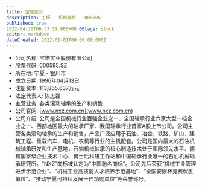 ```yaml
---
title: 宝塔实业
description: 主板 - 机械基件 - 000595
published: true
2022-04-30T06:57:51.000+08:00tags: stock
editor: markdown
dateCreated: 2022-01-01T00:00:00.000Z
---
```


- 公司名称: 宝塔实业股份有限公司
- 股票代码: 000595.SZ
- 所在地: 宁夏 - 银川市
- 成立日期: 1996年04月13日
- 注册资本: 113,865.637万元
- 法定代表人: 陈志磊
- 主营业务: 各类滚动轴承的生产和销售.
- 公司官网: [www.nxz.com.cn](www.nxz.com.cn)
- 公司介绍: 公司是全国机械行业百强企业之一、全国轴承行业六家大型一档企业之一、西部地区最大的轴承厂家、我国轴承行业首家A股上市公司。公司主营各类滚动轴承的生产和销售，产品广泛应用于石油、冶金、铁路、矿山、建筑工程、重载汽车、电机、农机等行业的主机配套。公司是国内最大的石油机械轴承研发和生产基地，石油机械轴承的核心制造技术处于国际领先水平。拥有国家级企业技术中心、博士后科研工作站和中国轴承行业唯一的石油机械轴承研究所。“NXZ”商标被认定为“中国驰名商标”。公司先后荣获“机械工业管理进步示范企业”、“机械工业高技能人才培养示范基地”、“全国安康杯竞赛优胜单位”、“推动宁夏可持续发展十佳功勋单位”等荣誉称号。


